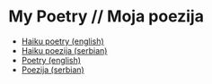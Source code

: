 # My Poetry // Moja poezija

* [Haiku poetry (english)](https://github.com/meeroslav/_poetry/blob/master/haiku_en.md)
* [Haiku poezija (serbian)](https://github.com/meeroslav/_poetry/blob/master/haiku_rs.md)
* [Poetry (english)](https://github.com/meeroslav/_poetry/blob/master/poetry_en.md)
* [Poezija (serbian)](https://github.com/meeroslav/_poetry/blob/master/poetry_rs.md)
